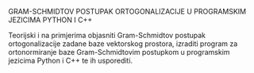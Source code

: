 GRAM-SCHMIDTOV POSTUPAK ORTOGONALIZACIJE U PROGRAMSKIM JEZICIMA PYTHON I C++

Teorijski i na primjerima objasniti Gram-Schmidtov postupak ortogonalizacije zadane baze vektorskog prostora, izraditi program za ortonormiranje baze Gram-Schmidtovim postupkom u programskim jezicima Python i C++ te ih usporediti.
